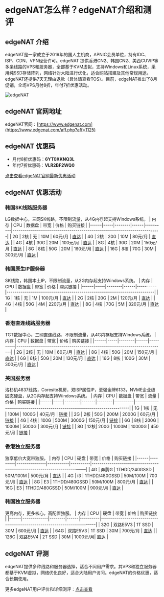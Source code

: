 # edgeNAT怎么样？edgeNAT介绍和测评

## edgeNAT 介绍
edgeNAT是一家成立于2019年的国人主机商，APNIC会员单位，持有IDC、ISP、CDN、VPN经营许可。edgeNAT 提供香港CN2、韩国CN2、美西CUVIP等多条线路的VPS和服务器，全部基于KVM虚拟，支持Windows和Linux系统，采用纯SSD存储阵列，网络针对大陆进行优化，适合网站搭建及其他常规用途。edgeNAT还提供7天无理由退款（具体请查看TOS）。目前，edgeNAT推出了8月促销，全场VPS月付8折，年付7折优惠活动。

![edgeNAT](https://github.com/user-attachments/assets/3d77632a-4a0e-4940-98ec-403682273e23)

## edgeNAT 官网地址
edgeNAT官网：[https://www.edgenat.com](https://www.edgenat.com/aff.php?aff=1125)

## edgeNAT 优惠码
- 月付8折优惠码：**6YT0XKNQ3L**
- 年付7折优惠码：**VLR2BF2WQ0**

[点击查看edgeNAT官网最新优惠活动](https://www.edgenat.com/aff.php?aff=1125)

## edgeNAT 优惠活动

### 韩国SK线路服务器
LG数据中心，三网SK线路，不限制流量，从4G内存起支持Windows系统。
| 内存 | CPU | 数据盘 | 带宽 | 价格     | 购买链接                                                                  |
|------|-----|--------|------|----------|---------------------------------------------------------------------------|
| 2G   | 2核 | 无     | 10M  | 60元/月  | [直达](https://www.edgenat.com/aff.php?aff=1125&pid=37)                    |
| 4G   | 2核 | 20G    | 10M  | 80元/月  | [直达](https://www.edgenat.com/aff.php?aff=1125&pid=7)                     |
| 4G   | 4核 | 30G    | 20M  | 100元/月 | [直达](https://www.edgenat.com/aff.php?aff=1125&pid=8)                     |
| 8G   | 4核 | 30G    | 20M  | 150元/月 | [直达](https://www.edgenat.com/aff.php?aff=1125&pid=38)                    |
| 8G   | 8核 | 50G    | 20M  | 160元/月 | [直达](https://www.edgenat.com/aff.php?aff=1125&pid=39)                    |
| 16G  | 8核 | 70G    | 30M  | 300元/月 | [直达](https://www.edgenat.com/aff.php?aff=1125&pid=40)                    |

### 韩国原生IP服务器
SK线路，韩国本土IP，不限制流量，从2G内存起支持Windows系统。
| 内存 | CPU | 数据盘 | 带宽 | 价格     | 购买链接                                                                  |
|------|-----|--------|------|----------|---------------------------------------------------------------------------|
| 1G   | 1核 | 无     | 1M   | 100元/月 | [直达](https://www.edgenat.com/aff.php?aff=1125&pid=91)                    |
| 2G   | 2核 | 20G    | 2M   | 120元/月 | [直达](https://www.edgenat.com/aff.php?aff=1125&pid=92)                    |
| 4G   | 4核 | 50G    | 4M   | 220元/月 | [直达](https://www.edgenat.com/aff.php?aff=1125&pid=93)                    |
| 8G   | 4核 | 70G    | 5M   | 320元/月 | [直达](https://www.edgenat.com/aff.php?aff=1125&pid=94)                    |

### 香港直连线路服务器
TGT数据中心，三网直连线路，不限制流量，从4G内存起支持Windows系统。
| 内存 | CPU | 数据盘 | 带宽 | 价格     | 购买链接                                                                  |
|------|-----|--------|------|----------|---------------------------------------------------------------------------|
| 2G   | 2核 | 无     | 10M  | 60元/月  | [直达](https://www.edgenat.com/aff.php?aff=1125&pid=33)                    |
| 8G   | 4核 | 50G    | 20M  | 150元/月 | [直达](https://www.edgenat.com/aff.php?aff=1125&pid=34)                    |
| 6G   | 6核 | 50G    | 20M  | 130元/月 | [直达](https://www.edgenat.com/aff.php?aff=1125&pid=36)                    |
| 16G  | 8核 | 100G   | 30M  | 300元/月 | [直达](https://www.edgenat.com/aff.php?aff=1125&pid=35)                    |

### 美国服务器
洛杉矶4837线路，Coresite机房，双ISP属性IP，至强金牌6133，NVME企业级固态硬盘，从2G内存起支持Windows系统。
| 内存 | CPU | 数据盘 | 带宽  | 流量   | 价格     | 购买链接                                                                  |
|------|-----|--------|-------|--------|----------|---------------------------------------------------------------------------|
| 1G   | 1核 | 无     | 100M  | 1000G  | 40元/月  | [链接](https://www.edgenat.com/aff.php?aff=1125&pid=122)                    |
| 2G   | 2核 | 50G    | 200M  | 2000G  | 60元/月  | [链接](https://www.edgenat.com/aff.php?aff=1125&pid=123)                    |
| 4G   | 4核 | 100G   | 500M  | 3000G  | 150元/月 | [链接](https://www.edgenat.com/aff.php?aff=1125&pid=124)                    |
| 6G   | 8核 | 200G   | 1000M | 5000G  | 300元/月 | [链接](https://www.edgenat.com/aff.php?aff=1125&pid=125)                    |
| 8G   | 12核| 200G   | 1000M | 10000G | 450元/月 | [链接](https://www.edgenat.com/aff.php?aff=1125&pid=121)                    |

### 香港独立服务器
独享低价大宽带独服。
| 内存 | CPU     | 硬盘          | 带宽      | 价格     | 购买链接                                                                  |
|------|---------|---------------|-----------|----------|---------------------------------------------------------------------------|
| 4G   | 奔腾G   | 1THDD/240GSSD | 50M/100M  | 500元/月 | [直达](https://www.edgenat.com/aff.php?aff=1125&gid=11)                    |
| 4G   | i3      | 1THDD/480GSSD | 50M/100M  | 700元/月 | [直达](https://www.edgenat.com/aff.php?aff=1125&gid=11)                    |
| 8G   | E3      | 1THDD/480GSSD | 50M/100M  | 800元/月 | [直达](https://www.edgenat.com/aff.php?aff=1125&gid=11)                    |
| 16G  | E3      | 1THDD/480GSSD | 50M/100M  | 900元/月 | [直达](https://www.edgenat.com/aff.php?aff=1125&gid=11)                    |

### 韩国独立服务器
更高内存，更多核心，高配置独服。
| 内存 | CPU         | 硬盘   | 带宽 | 价格     | 购买链接                                                                  |
|------|-------------|--------|------|----------|---------------------------------------------------------------------------|
| 32G  | 双路E5V3    | 1T SSD | 30M  | 600元/月 | [直达](https://www.edgenat.com/aff.php?aff=1125&gid=14)                    |
| 64G  | 双路E5V3    | 1T SSD | 30M  | 700元/月 | [直达](https://www.edgenat.com/aff.php?aff=1125&gid=14)                    |
| 128G | 双路E5V4    | 2T SSD | 30M  | 1000元/月| [直达](https://www.edgenat.com/aff.php?aff=1125&gid=14)                    |

## edgeNAT 评测
edgeNAT提供多种线路和服务器选择，适合不同用户需求。其VPS和独立服务器都基于KVM虚拟，网络优化良好，适合大陆用户访问。edgeNAT的价格优惠，适合长期使用。

更多edgeNAT用户评价和详细测评：[点击查看](https://www.edgenat.com/aff.php?aff=1125)
